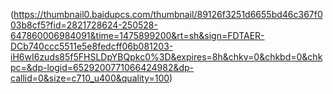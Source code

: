 (https://thumbnail0.baidupcs.com/thumbnail/89126f3251d6655bd46c367f003b8cf5?fid=2821728624-250528-647860006984091&time=1475899200&rt=sh&sign=FDTAER-DCb740ccc5511e5e8fedcff06b081203-iH6wI6zuds85f5FHSLDpYBQpkc0%3D&expires=8h&chkv=0&chkbd=0&chkpc=&dp-logid=6529200771066424982&dp-callid=0&size=c710_u400&quality=100)